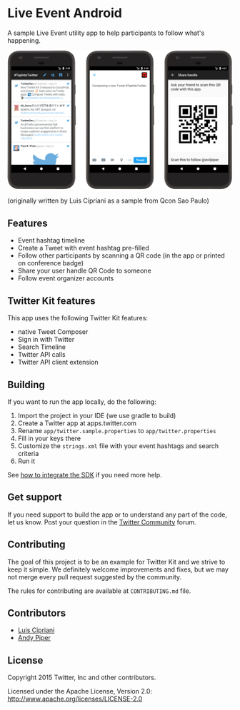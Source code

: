 # Live Event Android

A sample Live Event utility app to help participants to follow what's happening.

![Screens from the app](screenshot.png)

(originally written by Luis Cipriani as a sample from Qcon Sao Paulo)

## Features

* Event hashtag timeline
* Create a Tweet with event hashtag pre-filled
* Follow other participants by scanning a QR code (in the app or printed on conference badge)
* Share your user handle QR Code to someone
* Follow event organizer accounts

## Twitter Kit features

This app uses the following Twitter Kit features:

 * native Tweet Composer
 * Sign in with Twitter
 * Search Timeline
 * Twitter API calls
 * Twitter API client extension

## Building

If you want to run the app locally, do the following:

1. Import the project in your IDE (we use gradle to build)
2. Create a Twitter app at apps.twitter.com
3. Rename `app/twitter.sample.properties` to `app/twitter.properties`
4. Fill in your keys there
5. Customize the `strings.xml` file with your event hashtags and search criteria
5. Run it

See [how to integrate the SDK](https://dev.twitter.com/twitterkit/android/integrate) if you need more help.

## Get support

If you need support to build the app or to understand any part of the code, let us know. Post your question in the [Twitter Community](https://twittercommunity.com/c/publisher/twitter) forum.

## Contributing

The goal of this project is to be an example for Twitter Kit and we strive to keep it simple. We definitely welcome improvements and fixes, but we may not merge every pull request suggested by the community.

The rules for contributing are available at `CONTRIBUTING.md` file.

## Contributors

* [Luis Cipriani](https://twitter.com/lfcipriani)
* [Andy Piper](https://twitter.com/andypiper)

## License

Copyright 2015 Twitter, Inc and other contributors.

Licensed under the Apache License, Version 2.0: http://www.apache.org/licenses/LICENSE-2.0
